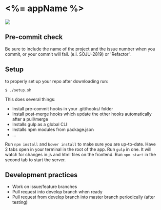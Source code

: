 # <%= appName %>

<img src="https://github.com/Cedrusco/soju/blob/develop/client/app/assets/images/readMe.png?raw=true"></img>

## Pre-commit check
Be sure to include the name of the project and the issue number when you commit,
or your commit will fail. (e.i. SOJU-2819) or 'Refactor'.

## Setup
to properly set up your repo after downloading run:
```
$ ./setup.sh
```
This does several things:
- Install pre-commit hooks in your .git/hooks/ folder
- Install post-merge hooks which update the other hooks automatically after a pull/merge
- Installs gulp as a global CLI
- Installs npm modules from package.json
- ...

Run `npm install` and `bower install` to make sure you are up-to-date.
Have 2 tabs open in your terminal in the root of the app. Run `gulp` in one. It will watch for changes in js and html files on the frontend. Run `npm start` in the second tab to start the server.

## Development practices
- Work on issue/feature branches
- Pull request into develop branch when ready
- Pull request from develop branch into master branch periodically (after testing) 
